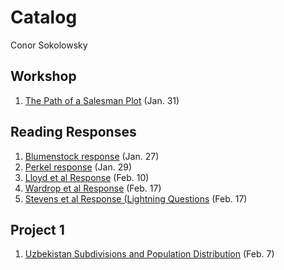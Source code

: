 # Catalog
Conor Sokolowsky

## Workshop

1. [The Path of a Salesman Plot](https://github.com/ConorSoko/Workshop/blob/master/ComplicatedPlot.png) (Jan. 31)

## Reading Responses

1. [Blumenstock response](https://conorsoko.github.io/Workshop/blumenstock) (Jan. 27)
2. [Perkel response](https://conorsoko.github.io/Workshop/perkel) (Jan. 29)
3. [Lloyd et al Response](https://conorsoko.github.io/Workshop/lloyd) (Feb. 10)
4. [Wardrop et al Response](https://conorsoko.github.io/Workshop/wardrop) (Feb. 17)
4. [Stevens et al Response (Lightning Questions](https://conorsoko.github.io/Workshop/Stevens) (Feb. 17)

## Project 1

1. [Uzbekistan Subdivisions and Population Distribution](https://conorsoko.github.io/Workshop/Project1) (Feb. 7)
